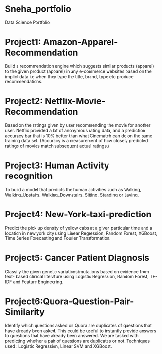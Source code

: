 # Sneha_portfolio
Data Science Portfolio

# Project1: Amazon-Apparel-Recommendation

Build a recommendation engine which suggests similar products (apparel) to the given product (apparel) in any e-commerce websites based on the implict data i.e when they type the title, brand, type etc produce recommendations.

# Project2: Netflix-Movie-Recommendation

Based on the ratings given by user recommending the movie for another user.
Netflix provided a lot of anonymous rating data, and a prediction accuracy bar that is 10% better than what Cinematch can do on the same training data set. (Accuracy is a measurement of how closely predicted ratings of movies match subsequent actual ratings.)

# Project3: Human Activity recognition

To build a model that predicts the human activities such as Walking, Walking_Upstairs, Walking_Downstairs, Sitting, Standing or Laying.

# Project4: New-York-taxi-prediction

Predict the pick up density of yellow cabs at a given particular time and a location in new york city using Linear Regression, Random Forest, XGBoost, Time Series Forecasting and Fourier Transformation.

# Project5: Cancer Patient Diagnosis

Classify the given genetic variations/mutations based on evidence from text- based clinical literature using Logistic Regression, Random Forest, TF-IDF and Feature Engineering.

# Project6:Quora-Question-Pair-Similarity

Identify which questions asked on Quora are duplicates of questions that have already been asked. This could be useful to instantly provide answers to questions that have already been answered. We are tasked with predicting whether a pair of questions are duplicates or not. Techniques used : Logistic Regression, Linear SVM and XGBoost.
